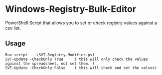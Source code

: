 # Windows-Registry-Bulk-Editor

PowerShell Script that allows you to set or check registry values against a csv list.


## Usage
```Start powershell as admin
Run script   .\SVT-Registry-Modifier.ps1
SVT-Update -CheckOnly True     ( this will only check the values against the spreadsheet, not set them. )
SVT-Update -CheckOnly False    ( this will check and set the values)


